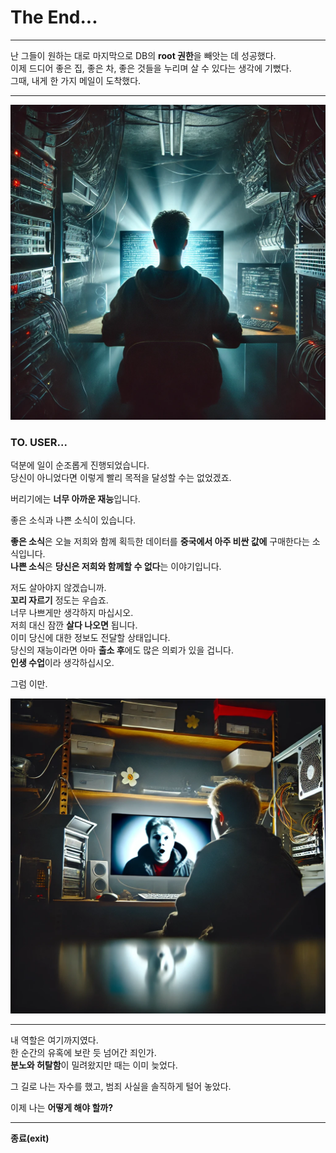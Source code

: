 # The End...

---

난 그들이 원하는 대로 마지막으로 DB의 **root 권한**을 빼앗는 데 성공했다.  
이제 드디어 좋은 집, 좋은 차, 좋은 것들을 누리며 살 수 있다는 생각에 기뻤다.  
그때, 내게 한 가지 메일이 도착했다.

---

![img1](../img/DA3672~1.PNG)

### TO. USER...

덕분에 일이 순조롭게 진행되었습니다.  
당신이 아니었다면 이렇게 빨리 목적을 달성할 수는 없었겠죠.  

버리기에는 **너무 아까운 재능**입니다.

좋은 소식과 나쁜 소식이 있습니다.  

**좋은 소식**은 오늘 저희와 함께 획득한 데이터를 **중국에서 아주 비싼 값에** 구매한다는 소식입니다.  
**나쁜 소식**은 **당신은 저희와 함께할 수 없다**는 이야기입니다.  

저도 살아야지 않겠습니까.  
**꼬리 자르기** 정도는 우습죠.  
너무 나쁘게만 생각하지 마십시오.  
저희 대신 잠깐 **살다 나오면** 됩니다.  
이미 당신에 대한 정보도 전달할 상태입니다.  
당신의 재능이라면 아마 **출소 후**에도 많은 의뢰가 있을 겁니다.  
**인생 수업**이라 생각하십시오.

그럼 이만.

![img2](../img/DA4FEF~1.PNG)

---

내 역할은 여기까지였다.  
한 순간의 유혹에 보란 듯 넘어간 죄인가.  
**분노와 허탈함**이 밀려왔지만 때는 이미 늦었다.

그 길로 나는 자수를 했고, 범죄 사실을 솔직하게 털어 놓았다.

이제 나는 **어떻게 해야 할까?**

---

**종료(exit)**
